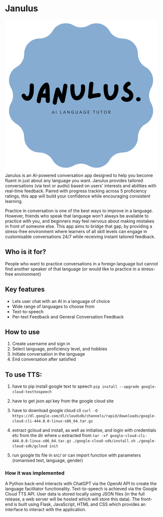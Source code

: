 # Janulus
![](https://github.com/bri-maybe/two-hackathon-2023/blob/main/JA.png)
Janulus is an AI-powered conversation app designed to help you become fluent in just about any language you want. Janulus provides tailored conversations (via text or audio) based on users' interests and abilities with real-time feedback. Paired with progress tracking across 5 proficiency ratings, this app will build your confidence while encouraging consistent learning.

Practice in conversation is one of the best ways to improve in a language. However, friends who speak that language won't always be available to practice with you, and beginners may feel nervous about making mistakes in front of someone else. This app aims to bridge that gap, by providing a stress-free environment where learners of all skill levels can engage in customisable conversations 24/7 while receiving instant tailored feedback.

## Who is it for?
People who want to practice conversations in a foreign language but cannot find another speaker of that language (or would like to practice in a stress-free environment)

## Key features
- Lets user chat with an AI in a language of choice
- Wide range of languages to choose from
- Text-to-speech
- Per-text Feedback and General Conversation Feedback

## How to use
1. Create username and sign in
2. Select language, proficiency level, and hobbies
3. Initiate conversation in the language
4. End conversation after satisfied

## To use TTS:
1. have to pip install google text to speech
    `pip install --upgrade google-cloud-texttospeech`
2. have to get json api key
    from the google cloud site
3. have to download google cloud cli
    `curl -O https://dl.google.com/dl/cloudsdk/channels/rapid/downloads/google-cloud-cli-444.0.0-linux-x86_64.tar.gz`
    
4. extract gcloud and install, as well as initialise, and login with credentials etc from the dir where u extracted from
    `tar -xf google-cloud-cli-444.0.0-linux-x86_64.tar.gz`
    `./google-cloud-sdk/install.sh`
    `./google-cloud-sdk/gcloud init`
5. run google tts file in src/ or can import function with parameters (romanised text, language, gender)


### How it was implemented
A Python back-end interacts with ChatGPT via the OpenAI API to create the language facilitator functionality. Text-to-speech is achieved via the Google Cloud TTS API. User data is stored locally using JSON files (in the full release, a web server will be hosted which will store this data). The front-end is built using Flask, JavaScript, HTML and CSS which provides an interface to interact with the application.


